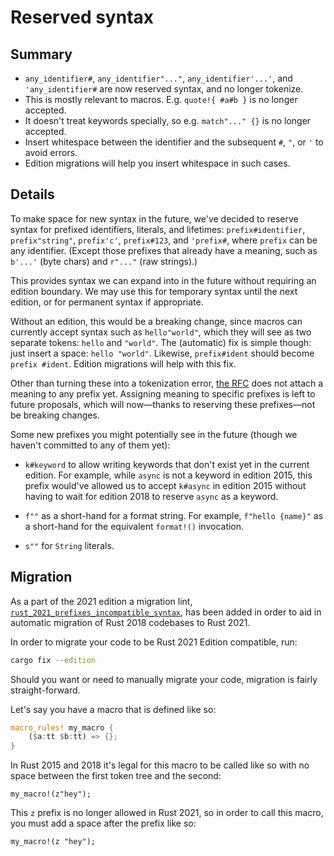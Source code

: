 # Reserved syntax

## Summary

- `any_identifier#`, `any_identifier"..."`, `any_identifier'...'`, and `'any_identifier#` are now reserved syntax, and no longer tokenize.
- This is mostly relevant to macros. E.g. `quote!{ #a#b }` is no longer accepted.
- It doesn't treat keywords specially, so e.g. `match"..." {}` is no longer accepted.
- Insert whitespace between the identifier and the subsequent `#`, `"`, or `'`
  to avoid errors.
- Edition migrations will help you insert whitespace in such cases.

## Details

To make space for new syntax in the future,
we've decided to reserve syntax for prefixed identifiers, literals, and lifetimes:
`prefix#identifier`, `prefix"string"`, `prefix'c'`, `prefix#123`, and `'prefix#`,
where `prefix` can be any identifier.
(Except those prefixes that already have a meaning, such as `b'...'` (byte
chars) and `r"..."` (raw strings).)

This provides syntax we can expand into in the future without requiring an
edition boundary. We may use this for temporary syntax until the next edition,
or for permanent syntax if appropriate.

Without an edition, this would be a breaking change, since macros can currently
accept syntax such as `hello"world"`, which they will see as two separate
tokens: `hello` and `"world"`. The (automatic) fix is simple though: just
insert a space: `hello "world"`. Likewise, `prefix#ident` should become
`prefix #ident`. Edition migrations will help with this fix.

Other than turning these into a tokenization error,
[the RFC][10] does not attach a meaning to any prefix yet.
Assigning meaning to specific prefixes is left to future proposals,
which will now&mdash;thanks to reserving these prefixes&mdash;not be breaking changes.

Some new prefixes you might potentially see in the future (though we haven't
committed to any of them yet):

- `k#keyword` to allow writing keywords that don't exist yet in the current edition.
  For example, while `async` is not a keyword in edition 2015,
  this prefix would've allowed us to accept `k#async` in edition 2015
  without having to wait for edition 2018 to reserve `async` as a keyword.

- `f""` as a short-hand for a format string.
  For example, `f"hello {name}"` as a short-hand for the equivalent `format!()` invocation.

- `s""` for `String` literals.

[10]: https://github.com/rust-lang/rfcs/pull/3101


## Migration 

As a part of the 2021 edition a migration lint, [`rust_2021_prefixes_incompatible_syntax`], has been added in order to aid in automatic migration of Rust 2018 codebases to Rust 2021.

In order to migrate your code to be Rust 2021 Edition compatible, run:

```sh
cargo fix --edition
```

Should you want or need to manually migrate your code, migration is fairly straight-forward.

Let's say you have a macro that is defined like so:

```rust
macro_rules! my_macro {
    ($a:tt $b:tt) => {};
}
```

In Rust 2015 and 2018 it's legal for this macro to be called like so with no space between the first token tree and the second:

```rust,ignore
my_macro!(z"hey");
```

This `z` prefix is no longer allowed in Rust 2021, so in order to call this macro, you must add a space after the prefix like so:

```rust,ignore
my_macro!(z "hey");
```

[`rust_2021_prefixes_incompatible_syntax`]: ../../rustc/lints/listing/allowed-by-default.html#rust-2021-prefixes-incompatible-syntax

